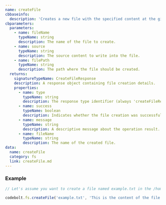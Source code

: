 ```yaml
---
name: createFile
cbbaseinfo:
  description: 'Creates a new file with the specified content at the given path.'
cbparameters:
  parameters:
    - name: fileName
      typeName: string
      description: The name of the file to create.
    - name: source
      typeName: string
      description: The source content to write into the file.
    - name: filePath
      typeName: string
      description: The path where the file should be created.
  returns:
    signatureTypeName: CreateFileResponse
    description: A response object containing file creation details.
    properties:
      - name: type
        typeName: string
        description: The response type identifier (always 'createFileResponse').
      - name: success
        typeName: boolean
        description: Indicates whether the file creation was successful.
      - name: message
        typeName: string
        description: A descriptive message about the operation result.
      - name: fileName
        typeName: string
        description: The name of the created file.
data:
  name: createFile
  category: fs
  link: createFile.md
---
```

<CBBaseInfo/> 
<CBParameters/>

### Example 

```js
// Let's assume you want to create a file named example.txt in the /home/user/documents directory with some content.

codebolt.fs.createFile('example.txt', 'This is the content of the file.', '/home/user/documents');